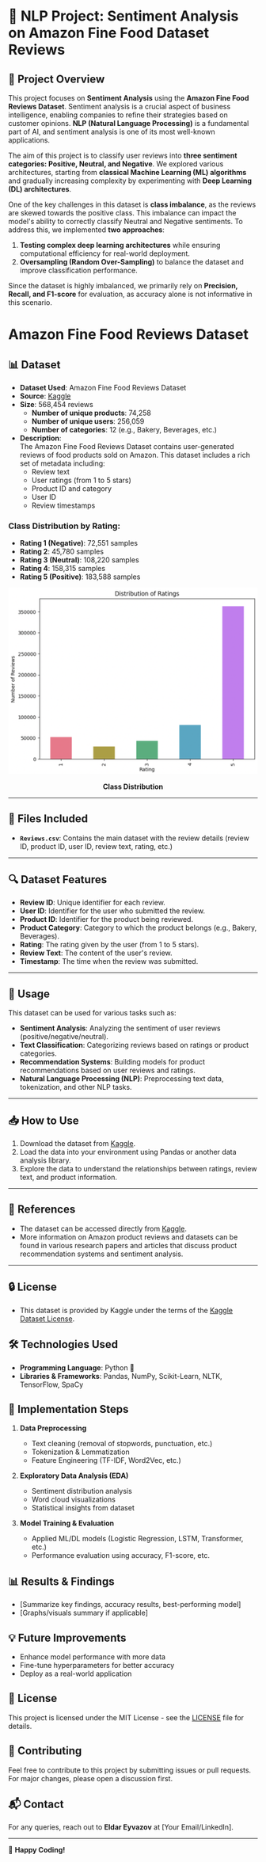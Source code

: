 # 📘 NLP Project: Sentiment Analysis on Amazon Fine Food Dataset Reviews

## 📌 Project Overview
This project focuses on **Sentiment Analysis** using the **Amazon Fine Food Reviews Dataset**. Sentiment analysis is a crucial aspect of business intelligence, enabling companies to refine their strategies based on customer opinions. **NLP (Natural Language Processing)** is a fundamental part of AI, and sentiment analysis is one of its most well-known applications.

The aim of this project is to classify user reviews into **three sentiment categories: Positive, Neutral, and Negative**. We explored various architectures, starting from **classical Machine Learning (ML) algorithms** and gradually increasing complexity by experimenting with **Deep Learning (DL) architectures**.

One of the key challenges in this dataset is **class imbalance**, as the reviews are skewed towards the positive class. This imbalance can impact the model's ability to correctly classify Neutral and Negative sentiments. To address this, we implemented **two approaches**:
1. **Testing complex deep learning architectures** while ensuring computational efficiency for real-world deployment.
2. **Oversampling (Random Over-Sampling)** to balance the dataset and improve classification performance.

Since the dataset is highly imbalanced, we primarily rely on **Precision, Recall, and F1-score** for evaluation, as accuracy alone is not informative in this scenario.

# Amazon Fine Food Reviews Dataset

## 📊 Dataset

- **Dataset Used**: Amazon Fine Food Reviews Dataset  
- **Source**: [Kaggle](https://www.kaggle.com/datasets/snap/amazon-fine-food-reviews)  
- **Size**: 568,454 reviews  
  - **Number of unique products**: 74,258  
  - **Number of unique users**: 256,059  
  - **Number of categories**: 12 (e.g., Bakery, Beverages, etc.)  
- **Description**:  
  The Amazon Fine Food Reviews Dataset contains user-generated reviews of food products sold on Amazon. This dataset includes a rich set of metadata including:
  - Review text
  - User ratings (from 1 to 5 stars)
  - Product ID and category
  - User ID
  - Review timestamps

### Class Distribution by Rating:
- **Rating 1 (Negative)**: 72,551 samples  
- **Rating 2**: 45,780 samples  
- **Rating 3 (Neutral)**: 108,220 samples  
- **Rating 4**: 158,315 samples  
- **Rating 5 (Positive)**: 183,588 samples

![Class Distribution by Rating](ClassDistribution.png)
<p align="center"><b>Class Distribution</b></p>



---

## 📁 Files Included

- **`Reviews.csv`**: Contains the main dataset with the review details (review ID, product ID, user ID, review text, rating, etc.)

---

## 🔍 Dataset Features

- **Review ID**: Unique identifier for each review.
- **User ID**: Identifier for the user who submitted the review.
- **Product ID**: Identifier for the product being reviewed.
- **Product Category**: Category to which the product belongs (e.g., Bakery, Beverages).
- **Rating**: The rating given by the user (from 1 to 5 stars).
- **Review Text**: The content of the user's review.
- **Timestamp**: The time when the review was submitted.

---

## 🔧 Usage

This dataset can be used for various tasks such as:

- **Sentiment Analysis**: Analyzing the sentiment of user reviews (positive/negative/neutral).
- **Text Classification**: Categorizing reviews based on ratings or product categories.
- **Recommendation Systems**: Building models for product recommendations based on user reviews and ratings.
- **Natural Language Processing (NLP)**: Preprocessing text data, tokenization, and other NLP tasks.

---

## 📥 How to Use

1. Download the dataset from [Kaggle](https://www.kaggle.com/datasets/snap/amazon-fine-food-reviews).
2. Load the data into your environment using Pandas or another data analysis library.
3. Explore the data to understand the relationships between ratings, review text, and product information.

---

## 📄 References

- The dataset can be accessed directly from [Kaggle](https://www.kaggle.com/datasets/snap/amazon-fine-food-reviews).
- More information on Amazon product reviews and datasets can be found in various research papers and articles that discuss product recommendation systems and sentiment analysis.

---

## 🔒 License

- This dataset is provided by Kaggle under the terms of the [Kaggle Dataset License](https://www.kaggle.com/datasets/snap/amazon-fine-food-reviews).


## 🛠️ Technologies Used
- **Programming Language**: Python 🐍
- **Libraries & Frameworks**: Pandas, NumPy, Scikit-Learn, NLTK, TensorFlow, SpaCy



## 🚀 Implementation Steps
1. **Data Preprocessing**
   - Text cleaning (removal of stopwords, punctuation, etc.)
   - Tokenization & Lemmatization
   - Feature Engineering (TF-IDF, Word2Vec, etc.)

2. **Exploratory Data Analysis (EDA)**
   - Sentiment distribution analysis
   - Word cloud visualizations
   - Statistical insights from dataset

3. **Model Training & Evaluation**
   - Applied ML/DL models (Logistic Regression, LSTM, Transformer, etc.)
   - Performance evaluation using accuracy, F1-score, etc.


## 📊 Results & Findings
- [Summarize key findings, accuracy results, best-performing model]
- [Graphs/visuals summary if applicable]

## 💡 Future Improvements
- Enhance model performance with more data
- Fine-tune hyperparameters for better accuracy
- Deploy as a real-world application

## 📜 License
This project is licensed under the MIT License - see the [LICENSE](LICENSE) file for details.

## 🤝 Contributing
Feel free to contribute to this project by submitting issues or pull requests. For major changes, please open a discussion first.

## 📬 Contact
For any queries, reach out to **Eldar Eyvazov** at [Your Email/LinkedIn].

---
🚀 **Happy Coding!**

